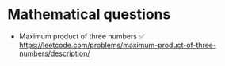 # Mathematical questions

* Maximum product of three numbers ✅ https://leetcode.com/problems/maximum-product-of-three-numbers/description/
